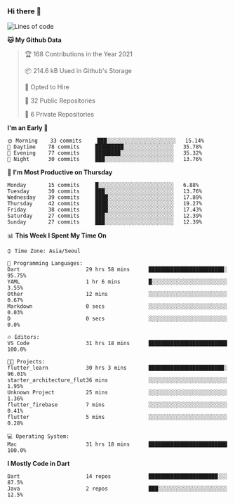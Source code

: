 ### Hi there 👋

<!--
**ska2519/ska2519** is a ✨ _special_ ✨ repository because its `README.md` (this file) appears on your GitHub profile.

Here are some ideas to get you started:

- 🔭 I’m currently working on ...
- 🌱 I’m currently learning ...
- 👯 I’m looking to collaborate on ...
- 🤔 I’m looking for help with ...
- 💬 Ask me about ...
- 📫 How to reach me: ...
- 😄 Pronouns: ...
- ⚡ Fun fact: ...
-->

<!--START_SECTION:waka-->
![Lines of code](https://img.shields.io/badge/From%20Hello%20World%20I%27ve%20Written-129698%20lines%20of%20code-blue)

**🐱 My Github Data** 

> 🏆 168 Contributions in the Year 2021
 > 
> 📦 214.6 kB Used in Github's Storage 
 > 
> 💼 Opted to Hire
 > 
> 📜 32 Public Repositories 
 > 
> 🔑 6 Private Repositories  
 > 
**I'm an Early 🐤** 

```text
🌞 Morning    33 commits     ███░░░░░░░░░░░░░░░░░░░░░░   15.14% 
🌆 Daytime    78 commits     █████████░░░░░░░░░░░░░░░░   35.78% 
🌃 Evening    77 commits     ████████░░░░░░░░░░░░░░░░░   35.32% 
🌙 Night      30 commits     ███░░░░░░░░░░░░░░░░░░░░░░   13.76%

```
📅 **I'm Most Productive on Thursday** 

```text
Monday       15 commits     █░░░░░░░░░░░░░░░░░░░░░░░░   6.88% 
Tuesday      30 commits     ███░░░░░░░░░░░░░░░░░░░░░░   13.76% 
Wednesday    39 commits     ████░░░░░░░░░░░░░░░░░░░░░   17.89% 
Thursday     42 commits     ████░░░░░░░░░░░░░░░░░░░░░   19.27% 
Friday       38 commits     ████░░░░░░░░░░░░░░░░░░░░░   17.43% 
Saturday     27 commits     ███░░░░░░░░░░░░░░░░░░░░░░   12.39% 
Sunday       27 commits     ███░░░░░░░░░░░░░░░░░░░░░░   12.39%

```


📊 **This Week I Spent My Time On** 

```text
⌚︎ Time Zone: Asia/Seoul

💬 Programming Languages: 
Dart                     29 hrs 58 mins      ████████████████████████░   95.75% 
YAML                     1 hr 6 mins         █░░░░░░░░░░░░░░░░░░░░░░░░   3.55% 
Other                    12 mins             ░░░░░░░░░░░░░░░░░░░░░░░░░   0.67% 
Markdown                 0 secs              ░░░░░░░░░░░░░░░░░░░░░░░░░   0.03% 
D                        0 secs              ░░░░░░░░░░░░░░░░░░░░░░░░░   0.0%

🔥 Editors: 
VS Code                  31 hrs 18 mins      █████████████████████████   100.0%

🐱‍💻 Projects: 
flutter_learn            30 hrs 3 mins       ████████████████████████░   96.01% 
starter_architecture_flut36 mins             ░░░░░░░░░░░░░░░░░░░░░░░░░   1.95% 
Unknown Project          25 mins             ░░░░░░░░░░░░░░░░░░░░░░░░░   1.36% 
flutter_firebase         7 mins              ░░░░░░░░░░░░░░░░░░░░░░░░░   0.41% 
flutter                  5 mins              ░░░░░░░░░░░░░░░░░░░░░░░░░   0.28%

💻 Operating System: 
Mac                      31 hrs 18 mins      █████████████████████████   100.0%

```

**I Mostly Code in Dart** 

```text
Dart                     14 repos            ██████████████████████░░░   87.5% 
Java                     2 repos             ███░░░░░░░░░░░░░░░░░░░░░░   12.5%

```



<!--END_SECTION:waka-->


